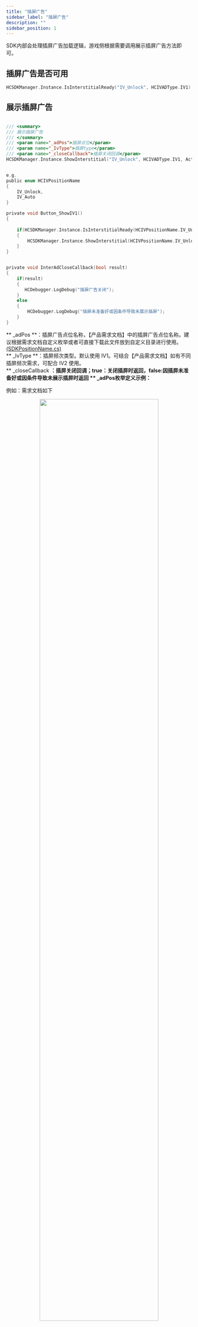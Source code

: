 ```yaml
---
title: "插屏广告"
sidebar_label: "插屏广告"
description: ""
sidebar_position: 1
---
```


SDK内部会处理插屏广告加载逻辑，游戏侧根据需要调用展示插屏广告方法即可。


## 插屏广告是否可用

```c  
HCSDKManager.Instance.IsInterstitialReady("IV_Unlock", HCIVADType.IV1)
```

## 展示插屏广告
```c

/// <summary>
/// 展示插屏广告
/// </summary>
/// <param name="_adPos">插屏点位</param>
/// <param name="_IvType">插屏type</param>
/// <param name="_closeCallback">插屏关闭回调</param>
HCSDKManager.Instance.ShowInterstitial("IV_Unlock", HCIVADType.IV1, Action _closeCallback);


e.g.
public enum HCIVPositionName
{
    IV_Unlock,
    IV_Auto
}

private void Button_ShowIV1()
{
    
    if(HCSDKManager.Instance.IsInterstitialReady(HCIVPositionName.IV_Unlock.ToString(), HCIVADType.IV1))
    {
        HCSDKManager.Instance.ShowInterstitial(HCIVPositionName.IV_Unlock.ToString(), HCIVADType.IV1, InterAdCloseCallback);
    }
}


private void InterAdCloseCallback(bool result)
{
    if(result)
    {
       HCDebugger.LogDebug("插屏广告关闭");
    }
    else
    {
        HCDebugger.LogDebug("插屏未准备好或因条件导致未展示插屏");
    }
}

```

** _adPos **：插屏广告点位名称，【产品需求文档】中的插屏广告点位名称。建议根据需求文档自定义枚举或者可直接下载此文件放到自定义目录进行使用。[(SDKPositionName.cs)](https://touka-artifacts.oss-cn-beijing.aliyuncs.com/TKG%20%E5%8F%91%E8%A1%8C%E6%8A%80%E6%9C%AF/Hachi%20SDK/SDKPositionName.cs)<br/>
** _IvType **：插屏频次类型。默认使用 IV1。可结合【产品需求文档】如有不同插屏频次需求，可配合 IV2 使用。<br/>
** _closeCallback **：插屏关闭回调；true：关闭插屏时返回，false:因插屏未准备好或因条件导致未展示插屏时返回
** _adPos枚举定义示例：**<br/>

例如：需求文档如下<br/>

<center>

<img src="../../img/HCSDK/image59.png" width="80%" height="80%"/>

</center>

```c
public enum HCIVPositionName
{
    IV_Unlock,
    IV_Auto
}

HCSDKManager.Instance.ShowInterstitial(HCIVPositionName.IV_Unlock.ToString(), HCIVADType.IV1,(result)=> 
{
    if(result)
    {
       HCDebugger.LogDebug("插屏广告关闭");
    }
    else
    {
        HCDebugger.LogDebug("插屏未准备好或因条件导致未展示插屏");
    }
});
```



